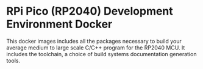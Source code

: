 # RPi Pico (RP2040) Development Environment Docker

This docker images includes all the packages necessary to build your average medium to large scale C/C++ program for the RP2040 MCU.
It includes the toolchain, a choice of build systems documentation generation tools.
 